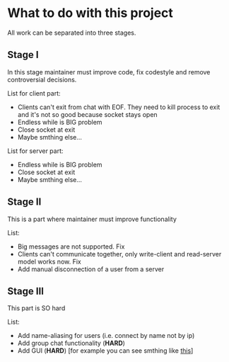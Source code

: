 # What to do with this project

All work can be separated into three stages.

## Stage I
In this stage maintainer must improve code, fix codestyle and remove controversial decisions.

List for client part:
* Clients can't exit from chat with EOF. They need to kill process to exit and it's not so good because socket stays open
* Endless while is BIG problem
* Close socket at exit
* Maybe smthing else...

List for server part:
* Endless while is BIG problem
* Close socket at exit
* Maybe smthing else...


## Stage II
This is a part where maintainer must improve functionality

List:
* Big messages are not supported. Fix
* Clients can't communicate together, only write-client and read-server model works now. Fix
* Add manual disconnection of a user from a server


## Stage III
This part is SO hard

List:
* Add name-aliasing for users (i.e. connect by name not by ip)
* Add group chat functionality (**HARD**)
* Add GUI (**HARD**) [for example you can see smthing like [this](https://github.com/Immediate-Mode-UI/Nuklear)]
